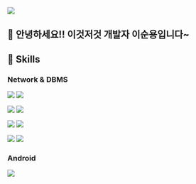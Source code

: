 <a href="https://www.naver.com/" target="_blank"><img src="https://img.shields.io/badge/tnsdyd6933@naver.com-03C75A?style=flat-square&logo=naver&logoColor=EEEEEE"/></a>

## 👋 안녕하세요!! 이것저것 개발자 이순용입니다~

## 💪 Skills
### Network & DBMS
<a href="https://spring.io/projects/spring-boot" target="_blank"><img src="https://img.shields.io/badge/Spring Boot-6DB33F?style=flat-square&logo=springboot&logoColor=3A3A3A"/></a>
<a href="https://nodejs.org/en" target="_blank"><img src="https://img.shields.io/badge/Node.js-339933?style=flat-square&logo=nodedotjs&logoColor=3A3A3A"/></a>

<a href="https://www.mysql.com/" target="_blank"><img src="https://img.shields.io/badge/MySQL-4479A1?style=flat-square&logo=mysql&logoColor=3A3A3A"/></a>
<a href="https://www.postgresql.org/" target="_blank"><img src="https://img.shields.io/badge/PostgreSQL-4169E1?style=flat-square&logo=postgresql&logoColor=3A3A3A"/></a>

<a href="https://aws.amazon.com/?nc2=h_lg" target="_blank"><img src="https://img.shields.io/badge/AWS-FF9900?style=flat-square&logo=amazonec2&logoColor=3A3A3A"/></a>
<a href="https://www.jenkins.io/" target="_blank"><img src="https://img.shields.io/badge/Jenkins-D24939?style=flat-square&logo=jenkins&logoColor=3A3A3A"/></a>

<a href="" target="_blank"><img src="https://img.shields.io/badge/JavaScript-F7DF1E?style=flat-square&logo=javascript&logoColor=3A3A3A"/></a>
<a href="" target="_blank"><img src="https://img.shields.io/badge/Java-FF7800?style=flat-square&logo=&logoColor=EEEEEE"/></a>

### Android
<a href="https://developer.android.com/?hl=ko" target="_blank"><img src="https://img.shields.io/badge/AndroidStudio-34A853?style=flat-square&logo=android&logoColor=EEEEEE"/></a>
